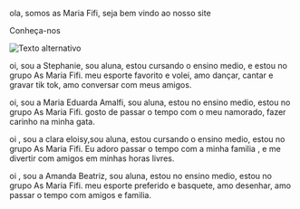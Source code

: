 ola, somos as Maria Fifi, seja bem vindo ao nosso site 

Conheça-nos 

<img src="meninas.png" alt="Texto alternativo" title="meninas" />

<!---
asmariafifi/asmariafifi is a ✨ special ✨ repository because its `README.md` (this file) appears on your GitHub profile.
You can click the Preview link to take a look at your changes.
--->

oi, sou a Stephanie, sou aluna, estou cursando o ensino medio, e estou no grupo As Maria Fifi. 
meu esporte favorito e volei, amo dançar, cantar e gravar tik tok, amo conversar com meus amigos.   


oi, sou a Maria Eduarda Amalfi, sou aluna, estou no ensino medio, estou no grupo As Maria Fifi.
gosto de passar o tempo com o meu namorado, fazer carinho na minha gata.


oi , sou a clara eloisy,sou aluna, estou cursando o ensino medio, estou no grupo As Maria Fifi.
Eu adoro passar  o tempo com a minha familia , e me divertir com amigos em minhas horas livres.



oi , sou a Amanda Beatriz, sou aluna, estou no ensino medio, estou no grupo As Maria Fifi.
meu esporte preferido e basquete, amo desenhar, amo passar o tempo com amigos e familia.




